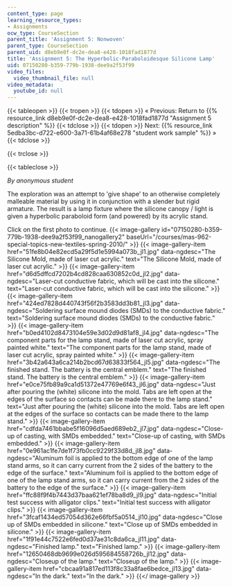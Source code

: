 ```yaml
---
content_type: page
learning_resource_types:
- Assignments
ocw_type: CourseSection
parent_title: 'Assignment 5: Nonwoven'
parent_type: CourseSection
parent_uid: d8eb9e0f-dc2e-dea8-e428-1018fad1877d
title: 'Assignment 5: The Hyperbolic-Paraboloidesque Silicone Lamp'
uid: 07150280-b359-779b-1938-dee9a2f53f99
video_files:
  video_thumbnail_file: null
video_metadata:
  youtube_id: null
---
```


{{< tableopen >}}
{{< tropen >}}
{{< tdopen >}}
« Previous: Return to {{% resource_link d8eb9e0f-dc2e-dea8-e428-1018fad1877d "Assignment 5 description" %}}
{{< tdclose >}}
{{< tdopen >}}
Next: {{% resource_link 5edba3bc-d722-e600-3a71-61b4af68e278 "student work sample" %}} »
{{< tdclose >}}

{{< trclose >}}

{{< tableclose >}}

_By anonymous student_

The exploration was an attempt to 'give shape' to an otherwise completely malleable material by using it in conjunction with a slender but rigid armature. The result is a lamp fixture where the silicone canopy / light is given a hyperbolic paraboloid form (and powered) by its acrylic stand.

Click on the first photo to continue.
{{< image-gallery id="07150280-b359-779b-1938-dee9a2f53f99_nanogallery2" baseUrl="/courses/mas-962-special-topics-new-textiles-spring-2010/" >}}
{{< image-gallery-item href="51fe8b04e82ecd5a29f5d1e5994a073b_jl1.jpg" data-ngdesc="The Silicone Mold, made of laser cut acrylic." text="The Silicone Mold, made of laser cut acrylic." >}}
{{< image-gallery-item href="d6d5dffcd7202b4cd828caa630852c0d_jl2.jpg" data-ngdesc="Laser-cut conductive fabric, which will be cast into the silicone." text="Laser-cut conductive fabric, which will be cast into the silicone." >}}
{{< image-gallery-item href="424ed7828d440743f56f2b3583dd3b81_jl3.jpg" data-ngdesc="Soldering surface mound diodes (SMDs) to the conductive fabric." text="Soldering surface mound diodes (SMDs) to the conductive fabric." >}}
{{< image-gallery-item href="b0ed4102d8473104e59e3d02d9d81af8_jl4.jpg" data-ngdesc="The component parts for the lamp stand, made of laser cut acrylic, spray painted white." text="The component parts for the lamp stand, made of laser cut acrylic, spray painted white." >}}
{{< image-gallery-item href="3b42a643a6ca214b2bcd67d63833f564_jl5.jpg" data-ngdesc="The finished stand. The battery is the central emblem." text="The finished stand. The battery is the central emblem." >}}
{{< image-gallery-item href="e0ce75fb89a9ca1d51372e47769e6f43_jl6.jpg" data-ngdesc="Just after pouring the (white) silicone into the mold. Tabs are left open at the edges of the surface so contacts can be made there to the lamp stand." text="Just after pouring the (white) silicone into the mold. Tabs are left open at the edges of the surface so contacts can be made there to the lamp stand." >}}
{{< image-gallery-item href="cdfda7461bbabe5f16096d5aed689eb2_jl7.jpg" data-ngdesc="Close-up of casting, with SMDs embedded." text="Close-up of casting, with SMDs embedded." >}}
{{< image-gallery-item href="0e961ac1fe7de1f73fb0cc9229f33d8d_jl8.jpg" data-ngdesc="Aluminum foil is applied to the bottom edge of one of the lamp stand arms, so it can carry current from the 2 sides of the battery to the edge of the surface." text="Aluminum foil is applied to the bottom edge of one of the lamp stand arms, so it can carry current from the 2 sides of the battery to the edge of the surface." >}}
{{< image-gallery-item href="ffc88f9f4b7443d37baa621ef78ba8d9_jl9.jpg" data-ngdesc="Initial test success with alligator clips." text="Initial test success with alligator clips." >}}
{{< image-gallery-item href="3fcaf1434ed57054d362e66fbf5a0514_jl10.jpg" data-ngdesc="Close up of SMDs embedded in silicone." text="Close up of SMDs embedded in silicone." >}}
{{< image-gallery-item href="1f91e44c7522e6fed0d37ae31c8da6ca_jl11.jpg" data-ngdesc="Finished lamp." text="Finished lamp." >}}
{{< image-gallery-item href="12650468db9699e026d595684558726b_jl12.jpg" data-ngdesc="Closeup of the lamp." text="Closeup of the lamp." >}}
{{< image-gallery-item href="cbcaa91a817ed113f8c33a8fae6bedce_jl13.jpg" data-ngdesc="In the dark." text="In the dark." >}}
{{</ image-gallery >}}